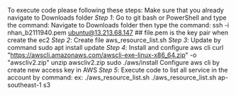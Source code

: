 To execute code please following these steps:
Make sure that you already navigate to Downloads folder 
_Step 1_: Go to git bash or PowerShell and type the command:
    Navigate to Downloads folder then type the command:
    ssh -i nhan_b2111940.pem ubuntu@13.213.68.147 ## file.pem is the key pair when create the ec2
_Step 2_: Create file aws_resource_list.sh
_Step 3_: Update by command
    sudo apt install update
_Step 4_: Install and configure aws cli
    curl "https://awscli.amazonaws.com/awscli-exe-linux-x86_64.zip" -o "awscliv2.zip"
    unzip awscliv2.zip
    sudo ./aws/install
Configure aws cli by create new access key in AWS
_Step 5_: Execute code to list all service in the account by command:
   ex: ./aws_resource_list.sh <region> <service name>
      ./aws_resource_list.sh ap-southeast-1 s3
  

